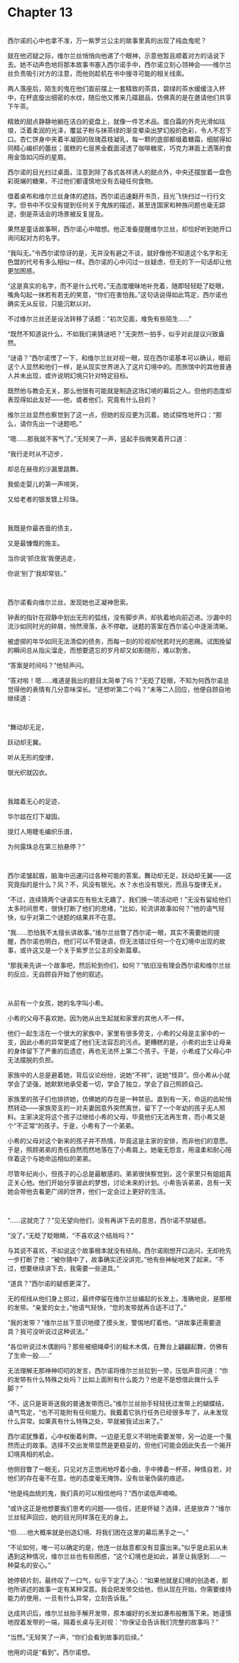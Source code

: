 # Chapter 13

<br>
西尔诺的心中也拿不准，万一紫罗兰公主的故事里真的出现了纯血鬼呢？

就在他迟疑之际，维尔兰丝悄悄向他递了个眼神，示意他暂且顺着对方的话说下去。她不动声色地将那本故事书塞入西尔诺手中，西尔诺立刻心领神会——维尔兰丝负责吸引对方的注意，而他则趁机在书中搜寻可能的相关线索。

两人落座后，陌生的鬼在他们面前摆上一套精致的茶具，碧绿的茶水缓缓注入杯中，在杯底旋出细密的水纹，随后他又推来几碟甜品，仿佛真的是在邀请他们共享下午茶。

精致的甜点静静地躺在洁白的瓷盘上，就像一件艺术品。蛋白霜的外壳光滑如珐琅，泛着柔润的光泽，覆盆子粉与抹茶绿的渐变晕染出梦幻般的色彩，令人不忍下口。杏仁饼身中夹着半凝固的玫瑰荔枝凝乳，每一颗的底部都缀着糖霜，细腻得如同精心编织的蕾丝；蛋糕的七层黑金截面浸透了咖啡糖浆，巧克力淋面上洒落的食用金箔如闪烁的星屑。

西尔诺的目光扫过桌面，注意到除了各式各样诱人的甜点外，中央还摆放着一盘色彩斑斓的糖果，不过他们都谨慎地没有去碰任何食物。

借着桌布和维尔兰丝身体的遮挡，西尔诺迅速翻开书页，目光飞快扫过一行行文字。但书中不仅没有提到任何关于鬼族的描述，甚至连国家和种族问题也毫无踪迹，倒是茶话会的场景被反复提及。

果然是童话故事啊，西尔诺心中暗想。他正准备提醒维尔兰丝，却恰好听到她开口询问起对方的名字。

“我叫无。”令西尔诺惊讶的是，无并没有避之不谈，就好像他不知道这个名字和无色盟的代号有多么相似一样。西尔诺的心中闪过一丝疑虑，但无的下一句话却让他更加困惑。

“这是真实的名字，而不是什么代号。”无态度暧昧地补充着，随即轻轻眨了眨眼，嘴角勾起一抹若有若无的笑意，“你们在害怕我。”这句话说得如此笃定，西尔诺也确实无从反驳，只能沉默以对。

不过维尔兰丝还是设法转移了话题：“初次见面，难免有些陌生……”

“既然不知道说什么，不如我们来猜谜吧？”无突然一拍手，似乎对此提议兴致盎然。

“谜语？”西尔诺愣了一下，和维尔兰丝对视一眼，现在西尔诺基本可以确认，眼前这个人显然和他们一样，是从现实世界进入了这片幻境中的。而旅馆中的其他普通人并未出现，或许说明幻境只针对特定目标。

既然他与教会无关，那么他很有可能就是制造这场幻境的幕后之人。但他的态度却表现得如此友好——他，或者他们，究竟有什么目的？

维尔兰丝显然也察觉到了这一点，但她的反应更为沉着。她试探性地开口：“那么，请你先出一个谜题吧。”

“嗯……那我就不客气了。”无轻笑了一声，竖起手指微笑着开口道：

“我行走时从不迈步，

却总在昼夜的沙漏里跳舞。

我偷走婴儿的第一声啼哭，

又给老者的银发镀上珍珠。

<br>

我既是你最吝啬的债主，

又是最慷慨的施主。

当你说‘抓住我’我便逃走，

你说‘别了’我却常驻。”

<br>

西尔诺看向维尔兰丝，发现她也正凝神思索。

钟表的指针在寂静中划出无形的弧线，没有脚步声，却执着地向前迈进。沙漏中的流沙如同时光的碎屑，悄然滑落，永不停歇。谜题的答案在西尔诺心中逐渐清晰。

被虚掷的年华如同无法清偿的债务，而每一刻的珍视却恍若时光的恩赐。试图挽留的瞬间总从指尖溜走，而想要遗忘的岁月却又如影随形，难以割舍。

“答案是时间吗？”他轻声问。

“答对啦！嗯……难道是我出的题目太简单了吗？”无眨了眨眼，不知为何西尔诺总觉得他的表情有几分意味深长。“还想听第二个吗？”未等二人回应，他便自顾自地继续道：

<br>

“舞动却无足，

跃动却无翼。

听从无形的旋律，

银光织就囚衣。

<br>

我踏着无心的足迹，

华尔兹在灯下凝固。

提灯人用睫毛编织乐谱，

为何露珠总在第三拍悬停？”

<br>

西尔诺皱起眉，脑海中迅速闪过各种可能的答案。舞动却无足，跃动却无翼——这究竟指的是什么？风？不，风没有银光。水？水也没有银光，而且与旋律无关。

“不过，连续猜两个谜语实在有些太无趣了，我们换一项活动吧！”无没有留给他们太多时间思考，很快打断了他们的思绪，“比如，轮流讲故事如何？”他的语气轻快，似乎对第二个谜题的结果并不在意。

“我……恐怕我不太擅长讲故事。”维尔兰丝瞥了西尔诺一眼，其实不需要她的提醒，西尔诺也明白，他们可以不管谜语，但无法错过任何一个在幻境中出现的故事，或许这又是一个关于紫罗兰公主的全新篇章。

“那我来先讲一个故事吧，然后轮到你们，如何？”依旧没有理会西尔诺和维尔兰丝的反应，无自顾自开始了他的叙述。

<br>

从前有一个女孩，她的名字叫小希。

小希的父母不喜欢她，因为她从出生起就和家里的其他人不一样。

他们一起生活在一个很大的家族中，家里有很多旁支，小希的父母是主家中的一支，因此小希的异常更成了他们无法容忍的污点。更糟糕的是，小希的出生让母亲的身体留下了严重的后遗症，再也无法怀上第二个孩子。于是，小希成了父母心中无法摆脱的负担。  

家族中的人总是避着她，背后议论纷纷，说她“不祥”，说她“怪异”。但小希从小就学会了坚强，她默默地承受着一切，学会了独立，学会了自己照顾自己。  

家族里的孩子们也排挤她，仿佛她的存在是一种禁忌。直到有一天，命运的齿轮悄然转动——家族旁支的一对夫妻因意外突然离世，留下了一个年幼的孩子无人照料。主家决定将这个孩子过继给小希的父母，毕竟他们无法再生育，而小希又是个“不正常”的孩子。于是，小希有了一个弟弟。  

小希的父母对这个新来的孩子并不热情，毕竟这是主家的安排，而非他们的意愿。于是，照顾弟弟的责任自然而然地落在了小希肩上。她毫无怨言，用温柔和耐心陪伴着这个与她命运相似的弟弟。  

尽管年纪尚小，但孩子的心总是最敏感的。弟弟很快察觉到，这个家里只有姐姐真正关心他。他们开始分享彼此的梦想，讨论未来的计划。小希告诉弟弟，总有一天她会带他去看更广阔的世界，他们一定会过上更好的生活。

<br>

“……这就完了？”见无望向他们，没有再讲下去的意思，西尔诺不禁疑惑。

“没了。”无眨了眨眼睛，“不喜欢这个结局吗？”

与其说不喜欢，不如说这个故事根本就没有结局。西尔诺刚想开口追问，无却抢先一步打断了他：“被你猜中了，故事确实还没讲完。”他有些神秘地笑了起来，“不过，想要继续讲下去，我需要一些道具。”

“道具？”西尔诺的疑惑更深了。

无的视线从他们身上掠过，最终停留在维尔兰丝编起的长发上，准确地说，是那根的发带。“亲爱的女士，”他语气轻快，“您的发带就再合适不过了。”

“我的发带？”维尔兰丝下意识地摸了摸头发，警惕地盯着他，“讲故事还需要道具？我可没听说过这种说法。”

“各位听说过木偶剧吗？那些被细绳牵引的椴木木偶，在舞台上翩翩起舞，仿佛有了生命一般……”

无法理解无那神神叨叨的发言，西尔诺将维尔兰丝拉到一旁，压低声音问道：“你的发带有什么特殊之处吗？比如上面附有什么能力？他是不是想借此做什么手脚？”

“不，这只是哥哥送我的普通发带而已。”维尔兰丝抬手轻轻抚过发带上的蝴蝶结，语气笃定，“也不可能附有任何能力。我戴着它执行任务已经很多年了，从未发现什么异常。如果真有什么特殊之处，早就被我试出来了。”

西尔诺犹豫着，心中权衡着利弊。一边是无意义不明地索要发带，另一边是一个戛然而止的故事。选择不交出发带显然是更稳妥的，但他们可能会因此失去一个揭开幻境真相的机会。

他侧目瞥了一眼无，只见对方正悠闲地哼着小曲，手中捧着一杯茶，神情自若，对他们的存在毫不在意。他的态度毫无掩饰，没有丝毫伪装的痕迹。

“他是纯血统的鬼，我们真的可以相信他吗？”西尔诺低声喃喃。

“或许这正是他想要我们思考的问题——信任，还是怀疑？选择，还是放弃？”维尔兰丝轻声回应，她的目光同样落在无的身上。

“但……他大概率就是创造幻境、将我们困在这里的幕后黑手之一。”

“不论如何，唯一可以确定的是，他连一丝敌意都没有显露出来。”似乎是此前从未遇到这种情况，维尔兰丝也有些困惑，“这个幻境也是如此，甚至让我感到……一种莫名的安心。”

她停顿片刻，最终叹了一口气，似乎下定了决心：“如果他就是幻境的创造者，那他所讲述的故事一定有某种深意。我会把发带交给他，但从现在开始，你需要维持能力的使用，一旦有什么异常，立刻告诉我。”

达成共识后，维尔兰丝抬手解开发带，原本编好的长发如瀑布般散落下来。她谨慎地捏着发带的一端，隔着长桌与无对视：“你保证会告诉我们完整的故事吗？”

“当然。”无轻笑了一声，“你们会看到故事的后续。”

他用的词是“看到”。西尔诺想。
